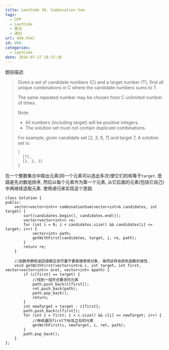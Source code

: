 ```yaml
---
title: LeetCode 39. Combination Sum
tags:
  - CPP
  - LeetCode
  - 算法
  - 递归
url: 494.html
id: 494
categories:
  - LeetCode
date: 2016-07-27 18:37:36
---
```

题目描述:

> Given a set of candidate numbers (C) and a target number (T), find all unique combinations in C where the candidate numbers sums to T.
>
> The same repeated number may be chosen from C unlimited number of times.
>
> Note:
> + All numbers (including target) will be positive integers.
> + The solution set must not contain duplicate combinations.
> 
> For example, given candidate set [2, 3, 6, 7] and target 7, 
> A solution set is: 
>
>     [
>       [7],
>       [2, 2, 3]
>     ]

在一个整数集合中取出元素(同一个元素可以选出多次)使它们的和等于`target`. 思路是先对数组排序, 然后以每个元素作为第一个元素, 从它后面的元素(包括它自己)中再继续选取元素. 使用递归来实现这个思路.

    class Solution {
    public:
        vector<vector<int>> combinationSum(vector<int>& candidates, int target) {
            sort(candidates.begin(), candidates.end());
            vector<vector<int>> re;
            for (int i = 0; i < candidates.size() && candidates[i] <= target; i++) {
                vector<int> path;
                getWithFirst(candidates, target, i, re, path);
            }
            return re;
        }

        //函数参数和返回值都应该尽量不要直接使用对象, 虽然这样会损失函数封装性.
        void getWithFirst(vector<int>& c, int target, int first, vector<vector<int>> &ret, vector<int> &path) {
            if (c[first] == target) {
                //找到一组符合要求的元素
                path.push_back(c[first]);
                ret.push_back(path);
                path.pop_back();
                return;
            }
            int newTarget = target - c[first];
            path.push_back(c[first]);
            for (int i = first; i < c.size() && c[i] <= newTarget; i++) {
                //继续遍历first下标及之后的元素
                getWithFirst(c, newTarget, i, ret, path);
            }
            path.pop_back();
        }
    };